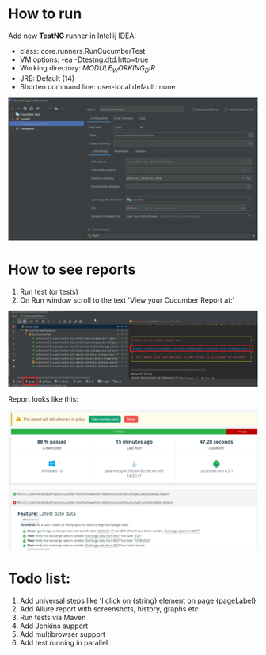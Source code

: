 # How to run

Add new **TestNG** runner in Intellij IDEA:

* class: core.runners.RunCucumberTest
* VM options: -ea -Dtestng.dtd.http=true
* Working directory: $MODULE_WORKING_DIR$
* JRE: Default (14)
* Shorten command line: user-local default: none

![Runner screenshot](https://github.com/ClintEstwood/cucumber-test-framework/blob/master/runner.jpeg)

# How to see reports

1. Run test (or tests)
2. On Run window scroll to the text 'View your Cucumber Report at:'

![Where is report's link screenshot](https://github.com/ClintEstwood/cucumber-test-framework/blob/master/report.jpeg)

Report looks like this:

![Report example screenshot](https://github.com/ClintEstwood/cucumber-test-framework/blob/master/report_example.jpeg)

# Todo list:

1. Add universal steps like 'I click on {string} element on page {pageLabel}
2. Add Allure report with screenshots, history, graphs etc
3. Run tests via Maven
4. Add Jenkins support
5. Add multibrowser support
6. Add test running in parallel 
